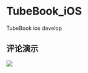 # TubeBook_iOS
TubeBook ios develop

## 评论演示
![](https://github.com/Kesion-X/TubeBook_iOS/blob/master/IMG_3441.GIF)
